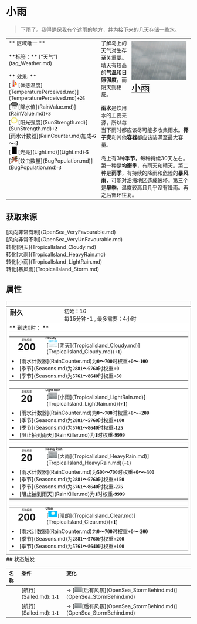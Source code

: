# 小雨  
> 下雨了。我得确保我有个遮雨的地方，并为接下来的几天存储一些水。  
  
<style>
        .table5012 th,td{
            text-align:left;
            vertical-align:top;
        }
        </style><table class="table table-bordered table5012" data-toggle="table"  data-show-header="false"><thead style="display:none"><tr ><th  style="width:50%;"  >title</th><th  style="width:50%;"  ></th></tr></thead><tr ><td  style="width:50%;"  >** 区域唯一 **<br><br>**标签：**	[“天气”](tag_Weather.md)<br><br>** 效果: **<br>[<div style="width:20px;display:inline-block;text-align:center"><img decoding="async" src="../wiki/Sprite/Hot.png" href="a.md" style="max-width:20px;max-height:20px;"></div>[体感温度](TemperaturePerceived.md)](TemperaturePerceived.md)<span style="font-family:ui-monospace"><b>+26</b></span><br>[<div style="width:20px;display:inline-block;text-align:center"><img decoding="async" src="../wiki/Sprite/RainLight.png" href="a.md" style="max-width:20px;max-height:20px;"></div>[降水值](RainValue.md)](RainValue.md)<span style="font-family:ui-monospace"><b>+3</b></span><br>[<div style="width:20px;display:inline-block;text-align:center"><img decoding="async" src="../wiki/Sprite/SunIcon.png" href="a.md" style="max-width:20px;max-height:20px;"></div>[阳光强度](SunStrength.md)](SunStrength.md)<span style="font-family:ui-monospace"><b>+2</b></span><br>[雨水计数器](RainCounter.md)加成<span style="font-family:ui-monospace"><b>-6～-3</b></span><br>[<div style="width:20px;display:inline-block;text-align:center"><img decoding="async" src="../wiki/Sprite/Darkness.png" href="a.md" style="max-width:20px;max-height:20px;"></div>[光亮](Light.md)](Light.md)<span style="font-family:ui-monospace"><b>-5</b></span><br>[<div style="width:20px;display:inline-block;text-align:center"><img decoding="async" src="../wiki/Sprite/Bugs.png" href="a.md" style="max-width:20px;max-height:20px;"></div>[蚊虫数量](BugPopulation.md)](BugPopulation.md)<span style="font-family:ui-monospace"><b>-3</b></span></td><td  style="width:50%;"  ><div style="float:right; margin:5px"><div class="gamecard" style="width:150px; height:225px;"><a href="TropicalIsland_LightRain.md" style="color:black"><img decoding="async" src="../wiki/Sprite/WeatherHeavyRain_0.png" class="cardimage" style="max-width:150px;max-height:225px;"><span style="font-size: 25px;">小雨</span></a></div></div>了解岛上的天气对生存至关重要。<br>晴天有较高的<b>气温和日照强度</b>，而阴天则相反。<br><br><b>雨水</b>是饮用水的主要来源，所以每当下雨时都应该尽可能多收集雨水。<b>椰子壳</b>和其他<b>容器</b>都应该装满至最大容量。<br><br>岛上有3种<b>季节</b>，每种持续30天左右。第一种是<b>均衡季</b>，有雨天和晴天。第二种是<b>雨季</b>，有持续的降雨和危险的<b>暴风雨</b>，可能对沿海地区造成破坏。第三个是<b>旱季</b>，温度较高且几乎没有降雨。再之后循环往复。</td></tr></tbody></table>  
  
## 获取来源  
<div style="display:inline-block"><div class="gamedatalist" style="text-align:left;min-width:200px;min-height:0px;"><div style="display:inline-block"><div style="display:inline-block;vertical-align:middle;"></div><div style="display:inline-block;vertical-align:middle;">[风向非常有利](OpenSea_VeryFavourable.md)</div></div></div><div class="gamedatalist" style="text-align:left;min-width:200px;min-height:0px;"><div style="display:inline-block"><div style="display:inline-block;vertical-align:middle;"></div><div style="display:inline-block;vertical-align:middle;">[风向非常不利](OpenSea_VeryUnFavourable.md)</div></div></div><div class="gamedatalist" style="text-align:left;min-width:200px;min-height:0px;"><div style="display:inline-block"><div style="display:inline-block;vertical-align:middle;">转化</div><div style="display:inline-block;vertical-align:middle;">[阴天](TropicalIsland_Cloudy.md)</div></div></div><div class="gamedatalist" style="text-align:left;min-width:200px;min-height:0px;"><div style="display:inline-block"><div style="display:inline-block;vertical-align:middle;">转化</div><div style="display:inline-block;vertical-align:middle;">[大雨](TropicalIsland_HeavyRain.md)</div></div></div><div class="gamedatalist" style="text-align:left;min-width:200px;min-height:0px;"><div style="display:inline-block"><div style="display:inline-block;vertical-align:middle;">转化</div><div style="display:inline-block;vertical-align:middle;">[小雨](TropicalIsland_LightRain.md)</div></div></div><div class="gamedatalist" style="text-align:left;min-width:200px;min-height:0px;"><div style="display:inline-block"><div style="display:inline-block;vertical-align:middle;">转化</div><div style="display:inline-block;vertical-align:middle;">[暴风雨](TropicalIsland_Storm.md)</div></div></div></div>  
  
## 属性   
<div  style="border:1px solid #CCC;"><table style="margin-bottom:0px;"><tr><td style="width:30%;text-align:left; background-color:#FEFEFE;font-size:1.3em;font-weight:bold;">耐久</td><td style="font-size:1em;background-color:#FEFEFE">初始：16<br>每15分钟-1 , 最多需要：<font data-toggle="tooltip" data-placement="top" title="16TP">4小时</font></td></tr><tr style="background-color:#FFFFFF"><td colspan=2>** 到达0时： **<br><div style="columns:auto"><div style="display:inline-block;width:100%;break-inside: avoid;border:1px solid #F8F8F8"><table style="margin-bottom:3px;"><tr><td rowspan=2 style="text-align:center" width="80px"><div style="font-size:0.5em">基础权重</div><div style="font-size:1.8em;font-weight:bold">200</div></td><td style="font-size:0.6em;line-height:0.6em;font-weight:bold">Cloudy</td></tr><tr><td>[<div style="width:25px;display:inline-block;text-align:center"><img decoding="async" src="../wiki/Sprite/WeatherCloudy_0.png" href="a.md" style="max-width:25px;max-height:25px;"></div>[阴天](TropicalIsland_Cloudy.md)](TropicalIsland_Cloudy.md)(<span style="font-family:ui-monospace"><b>+1</b></span>)</td></tr><tr><td colspan=2><li>[雨水计数器](RainCounter.md)为<span style="font-family:ui-monospace"><b>0～700</b></span>时权重<span style="font-family:ui-monospace"><b>+0～-100</b></span></li><li>[季节](Seasons.md)为<span style="font-family:ui-monospace"><b>2881～5760</b></span>时权重<span style="font-family:ui-monospace"><b>+0</b></span></li><li>[季节](Seasons.md)为<span style="font-family:ui-monospace"><b>5761～8640</b></span>时权重<span style="font-family:ui-monospace"><b>+50</b></span></li></td></tr></table></div><div style="display:inline-block;width:100%;break-inside: avoid;border:1px solid #F8F8F8"><table style="margin-bottom:3px;"><tr><td rowspan=2 style="text-align:center" width="80px"><div style="font-size:0.5em">基础权重</div><div style="font-size:1.8em;font-weight:bold">20</div></td><td style="font-size:0.6em;line-height:0.6em;font-weight:bold">Light Rain</td></tr><tr><td>[<div style="width:25px;display:inline-block;text-align:center"><img decoding="async" src="../wiki/Sprite/WeatherHeavyRain_0.png" href="a.md" style="max-width:25px;max-height:25px;"></div>[小雨](TropicalIsland_LightRain.md)](TropicalIsland_LightRain.md)(<span style="font-family:ui-monospace"><b>+1</b></span>)</td></tr><tr><td colspan=2><li>[雨水计数器](RainCounter.md)为<span style="font-family:ui-monospace"><b>0～700</b></span>时权重<span style="font-family:ui-monospace"><b>+0～+200</b></span></li><li>[季节](Seasons.md)为<span style="font-family:ui-monospace"><b>2881～5760</b></span>时权重<span style="font-family:ui-monospace"><b>+100</b></span></li><li>[季节](Seasons.md)为<span style="font-family:ui-monospace"><b>5761～8640</b></span>时权重<span style="font-family:ui-monospace"><b>-125</b></span></li><li>[阻止抽到雨天](RainKiller.md)为<span style="font-family:ui-monospace"><b>1</b></span>时权重<span style="font-family:ui-monospace"><b>-9999</b></span></li></td></tr></table></div><div style="display:inline-block;width:100%;break-inside: avoid;border:1px solid #F8F8F8"><table style="margin-bottom:3px;"><tr><td rowspan=2 style="text-align:center" width="80px"><div style="font-size:0.5em">基础权重</div><div style="font-size:1.8em;font-weight:bold">20</div></td><td style="font-size:0.6em;line-height:0.6em;font-weight:bold">Heavy Rain</td></tr><tr><td>[<div style="width:25px;display:inline-block;text-align:center"><img decoding="async" src="../wiki/Sprite/WeatherHeavyRain_0.png" href="a.md" style="max-width:25px;max-height:25px;"></div>[大雨](TropicalIsland_HeavyRain.md)](TropicalIsland_HeavyRain.md)(<span style="font-family:ui-monospace"><b>+1</b></span>)</td></tr><tr><td colspan=2><li>[雨水计数器](RainCounter.md)为<span style="font-family:ui-monospace"><b>500～700</b></span>时权重<span style="font-family:ui-monospace"><b>+0～+300</b></span></li><li>[季节](Seasons.md)为<span style="font-family:ui-monospace"><b>2881～5760</b></span>时权重<span style="font-family:ui-monospace"><b>+150</b></span></li><li>[季节](Seasons.md)为<span style="font-family:ui-monospace"><b>5761～8640</b></span>时权重<span style="font-family:ui-monospace"><b>-275</b></span></li><li>[阻止抽到雨天](RainKiller.md)为<span style="font-family:ui-monospace"><b>1</b></span>时权重<span style="font-family:ui-monospace"><b>-9999</b></span></li></td></tr></table></div><div style="display:inline-block;width:100%;break-inside: avoid;border:1px solid #F8F8F8"><table style="margin-bottom:3px;"><tr><td rowspan=2 style="text-align:center" width="80px"><div style="font-size:0.5em">基础权重</div><div style="font-size:1.8em;font-weight:bold">200</div></td><td style="font-size:0.6em;line-height:0.6em;font-weight:bold">Clear</td></tr><tr><td>[<div style="width:25px;display:inline-block;text-align:center"><img decoding="async" src="../wiki/Sprite/WeatherClear_0.png" href="a.md" style="max-width:25px;max-height:25px;"></div>[晴朗](TropicalIsland_Clear.md)](TropicalIsland_Clear.md)(<span style="font-family:ui-monospace"><b>+1</b></span>)</td></tr><tr><td colspan=2><li>[雨水计数器](RainCounter.md)为<span style="font-family:ui-monospace"><b>0～700</b></span>时权重<span style="font-family:ui-monospace"><b>+0～-200</b></span></li><li>[季节](Seasons.md)为<span style="font-family:ui-monospace"><b>2881～5760</b></span>时权重<span style="font-family:ui-monospace"><b>+200</b></span></li><li>[季节](Seasons.md)为<span style="font-family:ui-monospace"><b>5761～8640</b></span>时权重<span style="font-family:ui-monospace"><b>+100</b></span></li></td></tr></table></div></div></td></tr></table></div>  
## 状态触发  
<style>
        .table9048 th,td{
            text-align:left;
            vertical-align:top;
        }
        </style><table class="table table-bordered table9048" data-toggle="table"  ><thead style=""><tr ><th  style=""  data-sortable="true"  >名称</th><th  style=""  >条件</th><th  style=""  >变化</th></tr></thead><tr ><td  style=""  ></td><td  style=""  >[航行](Sailed.md): <span style="font-family:ui-monospace"><b>1-1</b></span></td><td  style=""  >→ [<div style="width:20px;display:inline-block;text-align:center"><img decoding="async" src="../wiki/Sprite/WeatherHeavyRain_0.png" href="a.md" style="max-width:20px;max-height:20px;"></div>[后有风暴](OpenSea_StormBehind.md)](OpenSea_StormBehind.md)</td></tr><tr ><td  style=""  ></td><td  style=""  >[航行](Sailed.md): <span style="font-family:ui-monospace"><b>1-1</b></span></td><td  style=""  >→ [<div style="width:20px;display:inline-block;text-align:center"><img decoding="async" src="../wiki/Sprite/WeatherHeavyRain_0.png" href="a.md" style="max-width:20px;max-height:20px;"></div>[后有风暴](OpenSea_StormBehind.md)](OpenSea_StormBehind.md)</td></tr></tbody></table>  
  


<script>document.title="小雨 - 卡牌生存百科 Card Survival Wiki";</script>